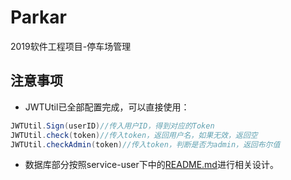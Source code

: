 # Parkar

2019软件工程项目-停车场管理

## 注意事项

* JWTUtil已全部配置完成，可以直接使用：

```java
JWTUtil.Sign(userID)//传入用户ID，得到对应的Token
JWTUtil.check(token)//传入token，返回用户名，如果无效，返回空
JWTUtil.checkAdmin(token)//传入token，判断是否为admin，返回布尔值
```

* 数据库部分按照service-user下中的[README.md](\service-user\README.md)进行相关设计。